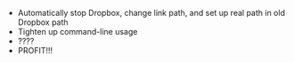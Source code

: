 * Automatically stop Dropbox, change link path, and set up real path in old Dropbox path
* Tighten up command-line usage
* ????
* PROFIT!!!

